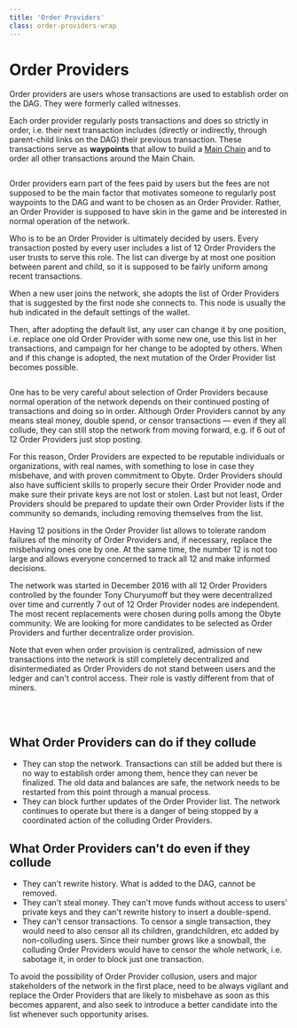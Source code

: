 ```yaml
---
title: 'Order Providers'
class: order-providers-wrap
---
```


# Order Providers
<div class="sub-text">
    Order providers are users whose transactions are used to establish order on the DAG. They were formerly called witnesses.
</div>
<p class="sub-paragraph">
    Each order provider regularly posts transactions and does so strictly in order, i.e. their next transaction 
    includes (directly or indirectly, through parent-child links on the DAG) their previous transaction. 
    These transactions serve as <b>waypoints</b> that allow to build a <a href="/technology">Main Chain</a> and to order all other 
    transactions around the Main Chain.
</p>
<div class="flex-block left">
    <div class="img-block">
        <img src="/user/themes/obyte/assets/order-providers/img1.png" alt="">
    </div>
    <div class="info-block">
        <p>
            Order providers earn part of the fees paid by users but the fees are not supposed to be the main factor 
            that motivates someone to regularly post waypoints to the DAG and want to be chosen as an Order Provider. 
            Rather, an Order Provider is supposed to have skin in the game and be interested in normal operation of 
            the network.
        </p>
        <p>
            Who is to be an Order Provider is ultimately decided by users. Every transaction posted by every user 
            includes a list of 12 Order Providers the user trusts to serve this role. The list can diverge by at 
            most one position between parent and child, so it is supposed to be fairly uniform among recent transactions.
        </p>
    </div>
</div>
<div class="flex-block right">
    <div class="info-block">
        <p>
            When a new user joins the network, she adopts the list of Order Providers that is suggested by the first node she connects to. This node is usually the hub indicated in the default settings of the wallet.
        </p>
        <p>
            Then, after adopting the default list, any user can change it by one position, i.e. replace one old Order Provider with some new one, use this list in her transactions, and campaign for her change to be adopted by others. When and if this change is adopted, the next mutation of the Order Provider list becomes possible.
        </p>
    </div>
    <div class="img-block">
        <img src="/user/themes/obyte/assets/order-providers/img2.png" alt="">
    </div>
</div>

One has to be very careful about selection of Order Providers because normal operation of the network depends on their continued posting of transactions and doing so in order. Although Order Providers cannot by any means steal money, double spend, or censor transactions &mdash; even if they all collude, they can still stop the network from moving forward, e.g. if 6 out of 12 Order Providers just stop posting.

For this reason, Order Providers are expected to be reputable individuals or organizations, with real names, with something to lose in case they misbehave, and with proven commitment to Obyte. Order Providers should also have sufficient skills to properly secure their Order Provider node and make sure their private keys are not lost or stolen. Last but not least, Order Providers should be prepared to update their own Order Provider lists if the community so demands, including removing themselves from the list.

Having 12 positions in the Order Provider list allows to tolerate random failures of the minority of Order Providers and, if necessary, replace the misbehaving ones one by one. At the same time, the number 12 is not too large and allows everyone concerned to track all 12 and make informed decisions.

<div class="flex-block right">
    <div class="info-block">
        <p>
            The network was started in December 2016 with all 12 Order Providers controlled by the founder Tony Churyumoff but they were decentralized over time and currently 7 out of 12 Order Provider nodes are independent. The most recent replacements were chosen during polls among the Obyte community. We are looking for more candidates to be selected as Order Providers and further decentralize order provision.
        </p>
        <p>
            Note that even when order provision is centralized, admission of new transactions into the network is still completely decentralized and disintermediated as Order Providers do not stand between users and the ledger and can't control access. Their role is vastly different from that of miners. 
        </p>
    </div>
    <div class="img-block">
        <img src="/user/themes/obyte/assets/order-providers/img3.png" alt="">
    </div>
</div>
<br><br>

## What Order Providers can do if they collude
* They can stop the network. Transactions can still be added but there is no way to establish order among them, hence they can never be finalized. The old data and balances are safe, the network needs to be restarted from this point through a manual process.
* They can block further updates of the Order Provider list. The network continues to operate but there is a danger of being stopped by a coordinated action of the colluding Order Providers.

## What Order Providers can't do even if they collude
* They can't rewrite history. What is added to the DAG, cannot be removed.
* They can't steal money. They can't move funds without access to users' private keys and they can't rewrite history to insert a double-spend.
* They can't censor transactions. To censor a single transaction, they would need to also censor all its children, grandchildren, etc added by non-colluding users. Since their number grows like a snowball, the colluding Order Providers would have to censor the whole network, i.e. sabotage it, in order to block just one transaction.

To avoid the possibility of Order Provider collusion, users and major stakeholders of the network in the first place, need to be always vigilant and replace the Order Providers that are likely to misbehave as soon as this becomes apparent, and also seek to introduce a better candidate into the list whenever such opportunity arises.
